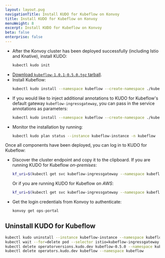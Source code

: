 ```yaml
---
layout: layout.pug
navigationTitle: Install KUDO for Kubeflow on Konvoy
title: Install KUDO for Kubeflow on Konvoy
menuWeight: 8
excerpt: Install KUDO for Kubeflow on Konvoy
beta: false
enterprise: false
---
```


* After the Konvoy cluster has been deployed successfully (including Istio and Knative), install KUDO:
  ```bash
  kubectl kudo init
  ```
* [Download `kubeflow-1.0.1-0.5.0.tgz` tarball](../../download/).
* Install Kubeflow:
  ```bash
  kubectl kudo install --namespace kubeflow --create-namespace ./kubeflow-1.0.1-0.5.0.tgz
  ```
* If you would like to inject additional annotations to KUDO for Kubeflow's default gateway `kubeflow-ingressgateway`, you can pass in the service annotations as parameters:
  ```bash
  kubectl kudo install --namespace kubeflow --create-namespace ./kubeflow-1.0.1-0.5.0.tgz -p kubeflowIngressGatewayServiceAnnotations='{"foo": "abc","bar": "xyz"}'
  ```
* Monitor the installation by running:
  ```bash
  kubectl kudo plan status --instance kubeflow-instance -n kubeflow
  ```

Once all components have been deployed, you can log in to KUDO for Kubeflow:

* Discover the cluster endpoint and copy it to the clipboard.
  If you are running KUDO for Kubeflow _on-premises_:
  ```bash
  kf_uri=$(kubectl get svc kubeflow-ingressgateway --namespace kubeflow -o jsonpath="{.status.loadBalancer.ingress[*].ip}") && echo "https://${kf_uri}"
  ```
  Or if you are running KUDO for Kubeflow on _AWS_:
  ```bash
  kf_uri=$(kubectl get svc kubeflow-ingressgateway --namespace kubeflow -o jsonpath="{.status.loadBalancer.ingress[*].hostname}") && echo "https://${kf_uri}"
  ```
* Get the login credentials from Konvoy to authenticate:
  ```bash
  konvoy get ops-portal
  ```

## Uninstall KUDO for Kubeflow
```bash
kubectl kudo uninstall --instance kubeflow-instance --namespace kubeflow
kubectl wait --for=delete pod --selector istio=kubeflow-ingressgateway -n kubeflow --timeout=1m
kubectl delete operatorversions.kudo.dev kubeflow-0.5.0 --namespace kubeflow
kubectl delete operators.kudo.dev kubeflow --namespace kubeflow
```
